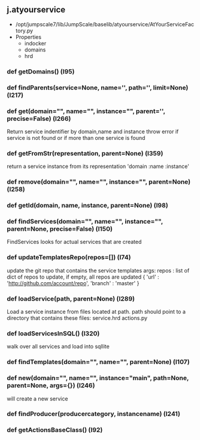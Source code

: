 ## j.atyourservice

- /opt/jumpscale7/lib/JumpScale/baselib/atyourservice/AtYourServiceFactory.py
- Properties
    - indocker
    - domains
    - hrd

### def getDomains() (l95)

### def findParents(service=None, name='', path='', limit=None) (l217)

### def get(domain="", name="", instance="", parent='', precise=False) (l266)

Return service indentifier by domain,name and instance
throw error if service is not found or if more than one service is found

### def getFromStr(representation, parent=None) (l359)

return a service instance from its representation 'domain      :name       :instance'

### def remove(domain="", name="", instance="", parent=None) (l258)

### def getId(domain, name, instance, parent=None) (l98)

### def findServices(domain="", name="", instance="", parent=None, precise=False) (l150)

FindServices looks for actual services that are created

### def updateTemplatesRepo(repos=[]) (l74)

update the git repo that contains the service templates
args:
    repos : list of dict of repos to update, if empty, all repos are updated
            \{
                'url' : 'http://github.com/account/repo',
                'branch' : 'master'
            \}

### def loadService(path, parent=None) (l289)

Load a service instance from files located at path.
path should point to a directory that contains these files:
    service.hrd
    actions.py

### def loadServicesInSQL() (l320)

walk over all services and load into sqllite

### def findTemplates(domain="", name="", parent=None) (l107)

### def new(domain="", name="", instance="main", path=None, parent=None, args=\{\}) (l246)

will create a new service

### def findProducer(producercategory, instancename) (l241)

### def getActionsBaseClass() (l92)

